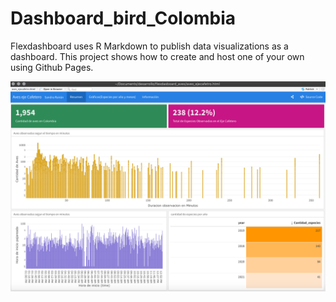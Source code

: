 # Dashboard_bird_Colombia
Flexdashboard uses R Markdown to publish data visualizations as a dashboard. This project shows how to create and host one of your own using Github Pages.


![Screenshot](bird.png)
